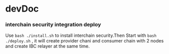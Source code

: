 # devDoc
### interchain security integration deploy  
Use `bash ./install.sh` to install interchain security.Then Start with `bash ./deploy.sh` , it will create provider chani and consumer chain with 2 nodes and create IBC relayer at the same time.

